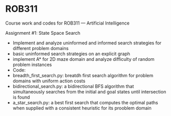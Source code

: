 # ROB311
Course work and codes for ROB311 — Artificial Intelligence

Assignment #1: State Space Search
- Implement and analyze uninformed and informed search strategies for different problem domains
- basic uninformed search strategies on an explicit graph
- implement A* for 2D maze domain and analyze difficulty of random problem instances
- Code:
- breadth_first_search.py: breatdh first search algorithm for problem domains with uniform action costs
- bidirectional_search.py: a bidirectional BFS algorithm that simultaneously searches from the initial and goal states until intersection is found
- a_star_search.py: a best first search that computes the optimal paths when supplied with a consistent heuristic for its prooblem domain
